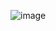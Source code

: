 ![image](https://github.com/TI-1986/bat-pass-generator/assets/53618304/ea9d372c-b6d3-4694-a2ef-06d443309e9b)
